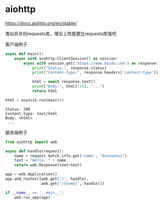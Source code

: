 # aiohttp

https://docs.aiohttp.org/en/stable/

类似异步的requests库，理论上性能要比requests库强吧

客户端例子

```python
async def main():
    async with aiohttp.ClientSession() as session:
        async with session.get('https://www.baidu.com') as response:
            print("Status:", response.status)
            print("Content-type:", response.headers['content-type'])

            html = await response.text()
            print("Body:", html[:15], "...")
            return html

html = asyncio.run(main())
```

```
Status: 200
Content-type: text/html
Body: <html>
 ...
```

服务端例子

```python
from aiohttp import web

async def handle(request):
    name = request.match_info.get('name', "Anonymous")
    text = "Hello, " + name
    return web.Response(text=text)

app = web.Application()
app.add_routes([web.get('/', handle),
                web.get('/{name}', handle)])

if __name__ == '__main__':
    web.run_app(app)
```



